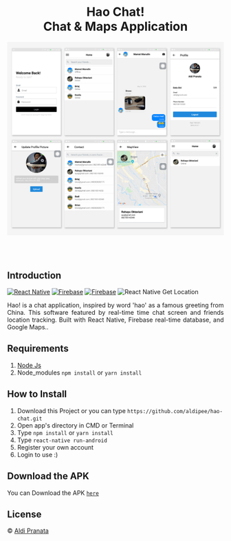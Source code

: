 <h1 align='center'>Hao Chat! <br>Chat & Maps Application</h1>

<p align='center'>
    <img width="1400" src='https://raw.githubusercontent.com/aldipee/hao-chat/master/assets/2.jpg' />
</p>
<br>
<br>

## Introduction

[![React Native](https://img.shields.io/badge/react%20native-v0.62.0-blue)](https://facebook.github.io/react-native/)
[![Firebase](https://img.shields.io/badge/firebase-v7.12-orange)](https://firebase.google.com/?gclid=EAIaIQobChMI2qeqx_3C4wIVTiUrCh0i0QGfEAAYASAAEgIPNfD_BwE)
[![Firebase](https://img.shields.io/badge/React%20Native%20Maps-0.27.1-green.svg?style=rounded-square)](https://github.com/react-native-community/react-native-maps)
![React Native Get Location](https://img.shields.io/badge/react%20native%20get%20location-v1.4.2-brightgreen)

<p align='justify'>Hao! is a chat application, inspired by word 'hao' as a famous greeting from China. This software featured by real-time time chat screen and friends location tracking. Built with React Native, Firebase real-time database, and Google Maps..</p>

## Requirements

1. <a href="https://nodejs.org/en/download/">Node Js</a>
2. Node_modules `npm install` or `yarn install`

## How to Install

1. Download this Project or you can type `https://github.com/aldipee/hao-chat.git`
2. Open app's directory in CMD or Terminal
3. Type `npm install` or `yarn install`
4. Type `react-native run-android`
5. Register your own account
6. Login to use :)

## Download the APK

You can Download the APK [`here`](https://drive.google.com/drive/folders/1C_zNb5JL1PVRe7WzP_z9eSkZ-VKpb3xY)

## License

© [Aldi Pranata](https://github.com/aldipee/ ' Aldi Pranata')
